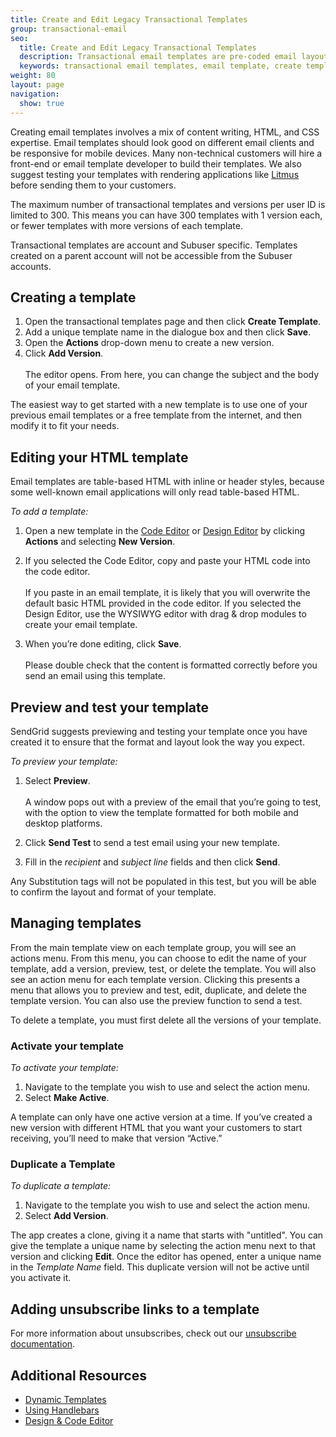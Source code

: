 ```yaml
---
title: Create and Edit Legacy Transactional Templates
group: transactional-email
seo:
  title: Create and Edit Legacy Transactional Templates
  description: Transactional email templates are pre-coded email layouts that anyone can use to easily create and send transactional emails.
  keywords: transactional email templates, email template, create templates
weight: 80
layout: page
navigation:
  show: true
---
```

Creating email templates involves a mix of content writing, HTML, and CSS expertise. Email templates should look good on different email clients and be responsive for mobile devices. Many non-technical customers will hire a front-end or email template developer to build their templates. We also suggest testing your templates with rendering applications like [Litmus](http://litmus.com) before sending them to your customers.

<call-out>

The maximum number of transactional templates and versions per user ID is limited to 300. This means you can have 300 templates with 1 version each, or fewer templates with more versions of each template.

</call-out>

<call-out>

Transactional templates are account and Subuser specific. Templates created on a parent account will not be accessible from the Subuser accounts.

</call-out>

## 	Creating a template

1. Open the transactional templates page and then click **Create Template**.
1. Add a unique template name in the dialogue box and then click **Save**.
1. Open the **Actions** drop-down menu to create a new version.
1. Click **Add Version**.
<br></br>The editor opens. From here, you can change the subject and the body of your email template.

The easiest way to get started with a new template is to use one of your previous email templates or a free template from the internet, and then modify it to fit your needs.

## 	Editing your HTML template

<call-out>

Email templates are table-based HTML with inline or header styles, because some well-known email applications will only read table-based HTML.

</call-out>

*To add a template:*

1. Open a new template in the [Code Editor]({{root_url}}/ui/sending-email/editor/#the-code-editor) or [Design Editor]({{root_url}}/ui/sending-email/editor/#the-design-editor) by clicking **Actions** and selecting **New Version**.

1. If you selected the Code Editor, copy and paste your HTML code into the code editor.
<br></br>If you paste in an email template, it is likely that you will overwrite the default basic HTML provided in the code editor. If you selected the Design Editor, use the WYSIWYG editor with drag & drop modules to create your email template.

1. When you’re done editing, click **Save**. <br></br>Please double check that the content is formatted correctly before you send an email using this template.

## 	Preview and test your template

SendGrid suggests previewing and testing your template once you have created it to ensure that the format and layout look the way you expect.

*To preview your template:*

1. Select **Preview**. <br></br>A window pops out with a preview of the email that you’re going to test, with the option to view the template formatted for both mobile and desktop platforms.

1. Click **Send Test** to send a test email using your new template.
1. Fill in the *recipient* and *subject line* fields and then click **Send**.


<call-out>

Any Substitution tags will not be populated in this test, but you will be able to confirm the layout and format of your template.


</call-out>

## 	Managing templates

From the main template view on each template group, you will see an actions menu. From this menu, you can choose to edit the name of your template, add a version, preview, test, or delete the template. You will also see an action menu for each template version. Clicking this presents a menu that allows you to preview and test, edit, duplicate, and delete the template version. You can also use the preview function to send a test.

<call-out>

To delete a template, you must first delete all the versions of your template.

</call-out>

 ### 	Activate your template

*To activate your template:*

1. Navigate to the template you wish to use and select the action menu.
1. Select **Make Active**.

<call-out>

A template can only have one active version at a time. If you’ve created a new version with different HTML that you want your customers to start receiving, you’ll need to make that version “Active.”

</call-out>

 ### 	Duplicate a Template

*To duplicate a template:*

1. Navigate to the template you wish to use and select the action menu.
1. Select **Add Version**.

The app creates a clone, giving it a name that starts with "untitled". You can give the template a unique name by selecting the action menu next to that version and clicking **Edit**. Once the editor has opened, enter a unique name in the *Template Name* field. This duplicate version will not be active until you activate it.


## 	Adding unsubscribe links to a template

For more information about unsubscribes, check out our [unsubscribe documentation]({{root_url}}/ui/sending-email/index-suppressions/).



## Additional Resources

- [Dynamic Templates]({{root_url}}/ui/sending-email/how-to-send-an-email-with-dynamic-transactional-templates/)
- [Using Handlebars]({{root_url}}/for-developers/sending-email/using-handlebars/)
- [Design & Code Editor]({{root_url}}/ui/sending-email/editor/)
